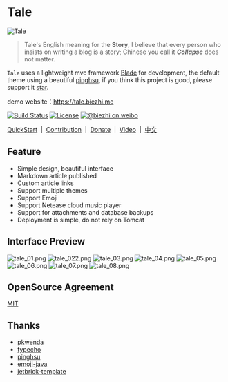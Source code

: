 # Tale

![Tale](https://ooo.0o0.ooo/2017/02/27/58b43450c9182.png)

> Tale's English meaning for the **Story**, I believe that every person who insists on writing a blog is a story; Chinese you call it ***Collapse*** does not matter.

`Tale` uses a lightweight mvc framework [Blade](https://github.com/biezhi/blade) for development, the default theme using a beautiful [pinghsu](https://github.com/chakhsu/pinghsu), if you think this project is good, please support it [star]((https://github.com/otale/tale/stargazers)).

demo website：https://tale.biezhi.me

[![Build Status](https://img.shields.io/travis/otale/tale.svg?style=flat-square)](https://travis-ci.org/otale/tale)
[![License](https://img.shields.io/badge/license-MIT-4EB1BA.svg?style=flat-square)](https://github.com/otale/tale/blob/master/LICENSE)
[![@biezhi on weibo](https://img.shields.io/badge/weibo-%40biezhi-red.svg?style=flat-square)](http://weibo.com/u/5238733773)

[QuickStart](https://github.com/otale/tale/wiki/QuickStart)&nbsp; | &nbsp;[Contribution](https://github.com/otale/tale/issues/new)&nbsp; | &nbsp;[Donate](donate.md)&nbsp; | &nbsp;[Video](video.md)&nbsp; | &nbsp;[中文](README_ZH.md)

## Feature

+ Simple design, beautiful interface
+ Markdown article published
+ Custom article links
+ Support multiple themes
+ Support Emoji
+ Support Netease cloud music player
+ Support for attachments and database backups
+ Deployment is simple, do not rely on Tomcat

## Interface Preview

![tale_01.png](https://ooo.0o0.ooo/2017/02/28/58b4687641066.png)
![tale_022.png](https://ooo.0o0.ooo/2017/02/28/58b4686f37836.png)
![tale_03.png](https://ooo.0o0.ooo/2017/02/28/58b4686638460.png)
![tale_04.png](https://ooo.0o0.ooo/2017/02/28/58b4686384fb4.png)
![tale_05.png](https://ooo.0o0.ooo/2017/02/28/58b46869bff5b.png)
![tale_06.png](https://ooo.0o0.ooo/2017/02/28/58b46862ec24e.png)
![tale_07.png](https://ooo.0o0.ooo/2017/02/28/58b46868b1a67.png)
![tale_08.png](https://ooo.0o0.ooo/2017/02/28/58b46866c5898.png)

## OpenSource Agreement

[MIT](LICENSE)

## Thanks

+ [pkwenda](https://github.com/pkwenda)
+ [typecho](https://github.com/typecho/typecho)
+ [pinghsu](https://github.com/chakhsu/pinghsu)
+ [emoji-java](https://github.com/vdurmont/emoji-java)
+ [jetbrick-template](https://github.com/subchen/jetbrick-template-2x)